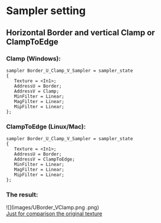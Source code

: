 # Sampler setting  
  ## Horizontal Border and vertical Clamp or ClampToEdge

### Clamp (Windows):
``` Code
sampler Border_U_Clamp_V_Sampler = sampler_state
{
   Texture = <In1>;
   AddressU = Border;
   AddressV = Clamp;
   MinFilter = Linear;
   MagFilter = Linear;
   MipFilter = Linear;
};
```

### ClampToEdge (Linux/Mac):
``` Code
sampler Border_U_Clamp_V_Sampler = sampler_state
{
   Texture = <In1>;
   AddressU = Border;
   AddressV = ClampToEdge;
   MinFilter = Linear;
   MagFilter = Linear;
   MipFilter = Linear;
};
```

### The result:
![](images/UBorder_VClamp.png .png)  
[Just for comparison the original texture](images/Original.png)  
